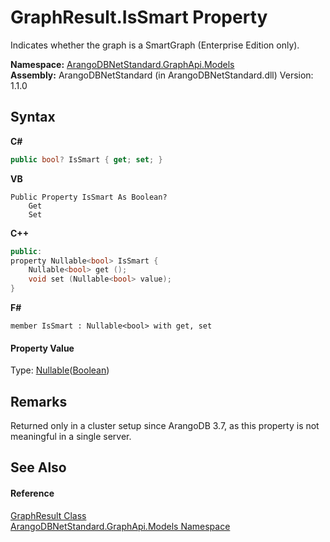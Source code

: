 # GraphResult.IsSmart Property 
 

Indicates whether the graph is a SmartGraph (Enterprise Edition only).

**Namespace:**&nbsp;<a href="6fb2338d-d8f7-f9c1-2056-1702fe9bf954">ArangoDBNetStandard.GraphApi.Models</a><br />**Assembly:**&nbsp;ArangoDBNetStandard (in ArangoDBNetStandard.dll) Version: 1.1.0

## Syntax

**C#**<br />
``` C#
public bool? IsSmart { get; set; }
```

**VB**<br />
``` VB
Public Property IsSmart As Boolean?
	Get
	Set
```

**C++**<br />
``` C++
public:
property Nullable<bool> IsSmart {
	Nullable<bool> get ();
	void set (Nullable<bool> value);
}
```

**F#**<br />
``` F#
member IsSmart : Nullable<bool> with get, set

```


#### Property Value
Type: <a href="https://docs.microsoft.com/dotnet/api/system.nullable-1" target="_blank" rel="noopener noreferrer">Nullable</a>(<a href="https://docs.microsoft.com/dotnet/api/system.boolean" target="_blank" rel="noopener noreferrer">Boolean</a>)

## Remarks
Returned only in a cluster setup since ArangoDB 3.7, as this property is not meaningful in a single server.

## See Also


#### Reference
<a href="7fc2f65d-cefa-6ec0-9e02-616479096054">GraphResult Class</a><br /><a href="6fb2338d-d8f7-f9c1-2056-1702fe9bf954">ArangoDBNetStandard.GraphApi.Models Namespace</a><br />